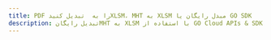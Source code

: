 ---title: PDF را به  تبدیل کنیدXLSM، MHT به XLSM مبدل رایگان یا GO SDKdescription: تبدیل رایگانMHT به XLSM با استفاده از GO Cloud APIs & SDK همچنین اسناد PDF را در Cloud ایجاد، ویرایش و رندر کنید.---